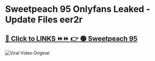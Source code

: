 
 # Sweetpeach 95 Onlyfans Leaked - Update Files eer2r

## <h2><a href="https://clipsfans.com/Sweetpeach_95&ref=git">🔗 Click to LINKS ⏩⏩ 👉 🟢 Sweetpeach 95 </a></h2>

<a href="https://clipsfans.com/Sweetpeach_95&ref=git" rel="nofollow" data-target="animated-image.originalLink"><img src="https://i.ibb.co.com/xMMVF88/686577567.gif" alt="Viral Video Original" style="max-width: 100%; display: inline-block;" data-target="animated-image.originalImage"></a>

